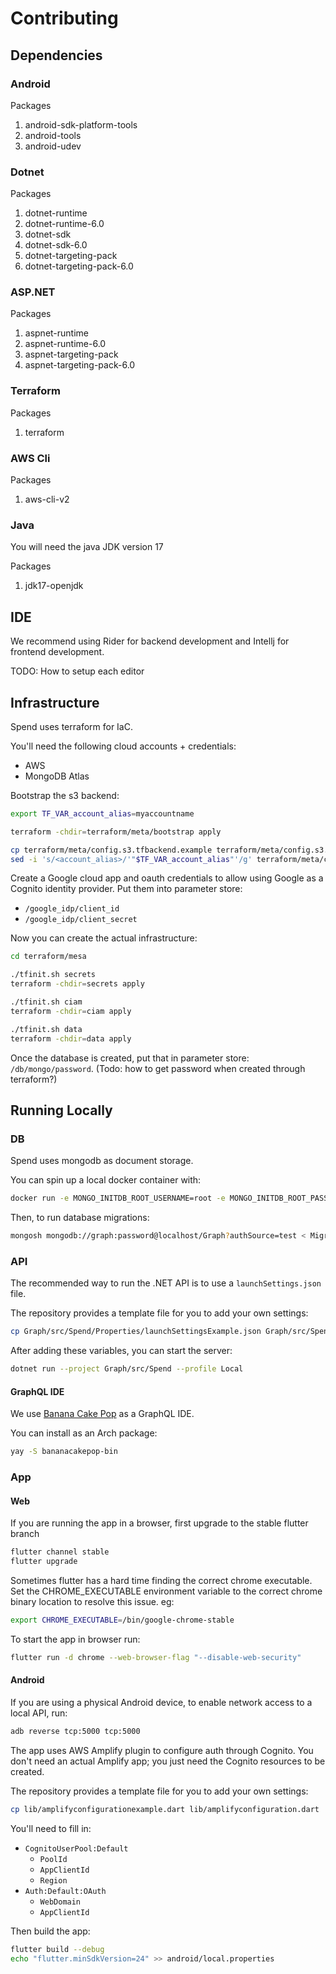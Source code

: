 # Contributing

## Dependencies

### Android

Packages
1. android-sdk-platform-tools
2. android-tools
3. android-udev

### Dotnet

Packages
1. dotnet-runtime
2. dotnet-runtime-6.0
3. dotnet-sdk
4. dotnet-sdk-6.0
5. dotnet-targeting-pack
6. dotnet-targeting-pack-6.0

### ASP.NET

Packages
1. aspnet-runtime
2. aspnet-runtime-6.0
3. aspnet-targeting-pack
4. aspnet-targeting-pack-6.0

### Terraform

Packages
1. terraform

### AWS Cli

Packages
1. aws-cli-v2

### Java 
You will need the java JDK version 17

Packages
1. jdk17-openjdk


## IDE

We recommend using Rider for backend development and Intellj for frontend development.

TODO: How to setup each editor


## Infrastructure

Spend uses terraform for IaC.

You'll need the following cloud accounts + credentials:
- AWS
- MongoDB Atlas

Bootstrap the s3 backend:

```sh
export TF_VAR_account_alias=myaccountname

terraform -chdir=terraform/meta/bootstrap apply

cp terraform/meta/config.s3.tfbackend.example terraform/meta/config.s3.tfbackend
sed -i 's/<account_alias>/'"$TF_VAR_account_alias"'/g' terraform/meta/config.s3.tfbackend
```

Create a Google cloud app and oauth credentials to allow using Google as
a Cognito identity provider. Put them into parameter store:
- `/google_idp/client_id`
- `/google_idp/client_secret`

Now you can create the actual infrastructure:

```sh
cd terraform/mesa

./tfinit.sh secrets
terraform -chdir=secrets apply

./tfinit.sh ciam
terraform -chdir=ciam apply

./tfinit.sh data
terraform -chdir=data apply
```

Once the database is created, put that in parameter store: `/db/mongo/password`.
(Todo: how to get password when created through terraform?)

## Running Locally

### DB

Spend uses mongodb as document storage.

You can spin up a local docker container with:

```sh
docker run -e MONGO_INITDB_ROOT_USERNAME=root -e MONGO_INITDB_ROOT_PASSWORD=password -e MONGO_GRAPH_PASSWORD=password --rm -p 27017:27017 -v "./Migrations/mongo_init.js:/docker-entrypoint-initdb.d/mongo_init.js" -it mongo
```

Then, to run database migrations:
```sh
mongosh mongodb://graph:password@localhost/Graph?authSource=test < Migrations/mongo_indexes.js
```

### API

The recommended way to run the .NET API is to use a `launchSettings.json` file.

The repository provides a template file for you to add your own settings:

```sh
cp Graph/src/Spend/Properties/launchSettingsExample.json Graph/src/Spend/Properties/launchSettings.json
```

After adding these variables, you can start the server:

```sh
dotnet run --project Graph/src/Spend --profile Local
```

#### GraphQL IDE

We use [Banana Cake Pop](https://chillicream.com/products/bananacakepop/) as a GraphQL IDE.

You can install as an Arch package:

```sh
yay -S bananacakepop-bin
```

### App

#### Web

If you are running the app in a browser, first upgrade to the stable flutter branch
```sh
flutter channel stable
flutter upgrade
```

Sometimes flutter has a hard time finding the correct chrome executable. Set the CHROME_EXECUTABLE environment variable to the correct chrome binary location to resolve this issue.
eg:
```sh
export CHROME_EXECUTABLE=/bin/google-chrome-stable
```

To start the app in browser run:
```sh
flutter run -d chrome --web-browser-flag "--disable-web-security" 
```

#### Android

If you are using a physical Android device, to enable network access to a local API, run:

```sh
adb reverse tcp:5000 tcp:5000
```

The app uses AWS Amplify plugin to configure auth through Cognito. You don't need
an actual Amplify app; you just need the Cognito resources to be created.

The repository provides a template file for you to add your own settings:

```sh
cp lib/amplifyconfigurationexample.dart lib/amplifyconfiguration.dart
```

You'll need to fill in:
- `CognitoUserPool:Default`
  - `PoolId`
  - `AppClientId`
  - `Region`
- `Auth:Default:OAuth`
  - `WebDomain`
  - `AppClientId`

Then build the app:

```sh
flutter build --debug
echo "flutter.minSdkVersion=24" >> android/local.properties
```
